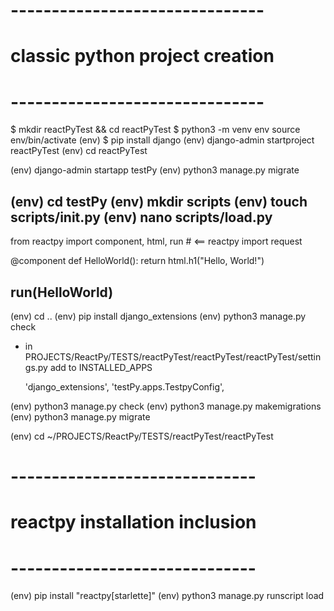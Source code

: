 
#   -------------------------------
#   classic python project creation
#   -------------------------------
$ mkdir reactPyTest && cd reactPyTest
$ python3 -m venv env
source env/bin/activate
(env) $ pip install django
(env) django-admin startproject reactPyTest
(env) cd reactPyTest

(env) django-admin startapp testPy
(env) python3 manage.py migrate

(env) cd testPy
(env) mkdir scripts
(env) touch scripts/__init__.py
(env) nano scripts/load.py
------------------------------------------------------------------------------
from reactpy import component, html, run        #   <== reactpy import request

@component
def HelloWorld():
    return html.h1("Hello, World!")
    
run(HelloWorld)
------------------------------------------------------------------------------
(env) cd ..
(env) pip install django_extensions
(env) python3 manage.py check

-   in PROJECTS/ReactPy/TESTS/reactPyTest/reactPyTest/reactPyTest/settings.py add to INSTALLED_APPS

    'django_extensions',
    'testPy.apps.TestpyConfig',

(env) python3 manage.py check
(env) python3 manage.py makemigrations
(env) python3 manage.py migrate

(env) cd ~/PROJECTS/ReactPy/TESTS/reactPyTest/reactPyTest

#   ------------------------------
#   reactpy installation inclusion
#   ------------------------------
(env) pip install "reactpy[starlette]"
(env) python3 manage.py runscript load


